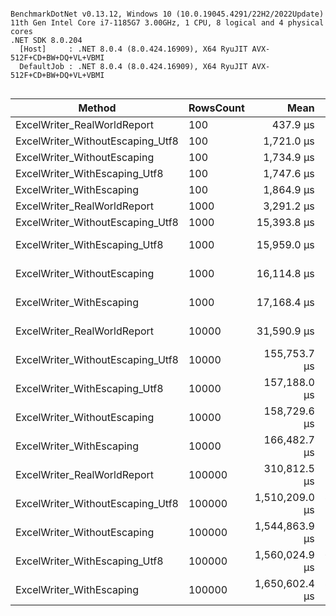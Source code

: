 ```

BenchmarkDotNet v0.13.12, Windows 10 (10.0.19045.4291/22H2/2022Update)
11th Gen Intel Core i7-1185G7 3.00GHz, 1 CPU, 8 logical and 4 physical cores
.NET SDK 8.0.204
  [Host]     : .NET 8.0.4 (8.0.424.16909), X64 RyuJIT AVX-512F+CD+BW+DQ+VL+VBMI
  DefaultJob : .NET 8.0.4 (8.0.424.16909), X64 RyuJIT AVX-512F+CD+BW+DQ+VL+VBMI


```
| Method                           | RowsCount | Mean           | Error       | StdDev      | Median         | Version | Gen0   | Allocated |
|--------------------------------- |---------- |---------------:|------------:|------------:|---------------:|-------- |-------:|----------:|
| ExcelWriter_RealWorldReport      | 100       |       437.9 μs |     3.18 μs |     2.97 μs |       438.1 μs | 1.5.1   | 0.9766 |  10.05 KB |
| ExcelWriter_WithoutEscaping_Utf8 | 100       |     1,721.0 μs |    33.59 μs |    39.98 μs |     1,711.2 μs | 1.5.1   |      - |  10.35 KB |
| ExcelWriter_WithoutEscaping      | 100       |     1,734.9 μs |    16.44 μs |    14.57 μs |     1,730.3 μs | 1.5.1   |      - |  10.35 KB |
| ExcelWriter_WithEscaping_Utf8    | 100       |     1,747.6 μs |    19.92 μs |    17.66 μs |     1,742.5 μs | 1.5.1   |      - |  10.35 KB |
| ExcelWriter_WithEscaping         | 100       |     1,864.9 μs |    21.51 μs |    20.12 μs |     1,867.9 μs | 1.5.1   |      - |  10.35 KB |
| ExcelWriter_RealWorldReport      | 1000      |     3,291.2 μs |    29.97 μs |    25.03 μs |     3,296.4 μs | 1.5.1   |      - |  10.05 KB |
| ExcelWriter_WithoutEscaping_Utf8 | 1000      |    15,393.8 μs |    56.55 μs |    44.15 μs |    15,393.4 μs | 1.5.1   |      - |  10.37 KB |
| ExcelWriter_WithEscaping_Utf8    | 1000      |    15,959.0 μs |   224.25 μs |   187.26 μs |    15,937.7 μs | 1.5.1   |      - |  10.37 KB |
| ExcelWriter_WithoutEscaping      | 1000      |    16,114.8 μs |   308.53 μs |   303.02 μs |    16,047.1 μs | 1.5.1   |      - |  10.37 KB |
| ExcelWriter_WithEscaping         | 1000      |    17,168.4 μs |   312.85 μs |   556.09 μs |    16,890.1 μs | 1.5.1   |      - |  10.37 KB |
| ExcelWriter_RealWorldReport      | 10000     |    31,590.9 μs |   563.75 μs |   527.34 μs |    31,504.8 μs | 1.5.1   |      - |  10.09 KB |
| ExcelWriter_WithoutEscaping_Utf8 | 10000     |   155,753.7 μs | 3,062.01 μs | 4,767.18 μs |   154,095.0 μs | 1.5.1   |      - |  10.71 KB |
| ExcelWriter_WithEscaping_Utf8    | 10000     |   157,188.0 μs | 1,556.27 μs | 1,379.59 μs |   156,981.7 μs | 1.5.1   |      - |  10.59 KB |
| ExcelWriter_WithoutEscaping      | 10000     |   158,729.6 μs |   761.16 μs |   674.75 μs |   158,658.1 μs | 1.5.1   |      - |  10.71 KB |
| ExcelWriter_WithEscaping         | 10000     |   166,482.7 μs | 1,724.15 μs | 1,439.74 μs |   166,127.9 μs | 1.5.1   |      - |  10.59 KB |
| ExcelWriter_RealWorldReport      | 100000    |   310,812.5 μs | 2,737.08 μs | 2,560.27 μs |   311,614.9 μs | 1.5.1   |      - |  10.77 KB |
| ExcelWriter_WithoutEscaping_Utf8 | 100000    | 1,510,209.0 μs | 8,278.35 μs | 6,463.19 μs | 1,510,030.2 μs | 1.5.1   |      - |  11.07 KB |
| ExcelWriter_WithoutEscaping      | 100000    | 1,544,863.9 μs | 7,611.29 μs | 6,355.77 μs | 1,543,630.9 μs | 1.5.1   |      - |  11.07 KB |
| ExcelWriter_WithEscaping_Utf8    | 100000    | 1,560,024.9 μs | 6,321.63 μs | 5,278.84 μs | 1,561,392.0 μs | 1.5.1   |      - |  11.07 KB |
| ExcelWriter_WithEscaping         | 100000    | 1,650,602.4 μs | 8,784.09 μs | 7,786.87 μs | 1,649,913.9 μs | 1.5.1   |      - |  11.07 KB |
